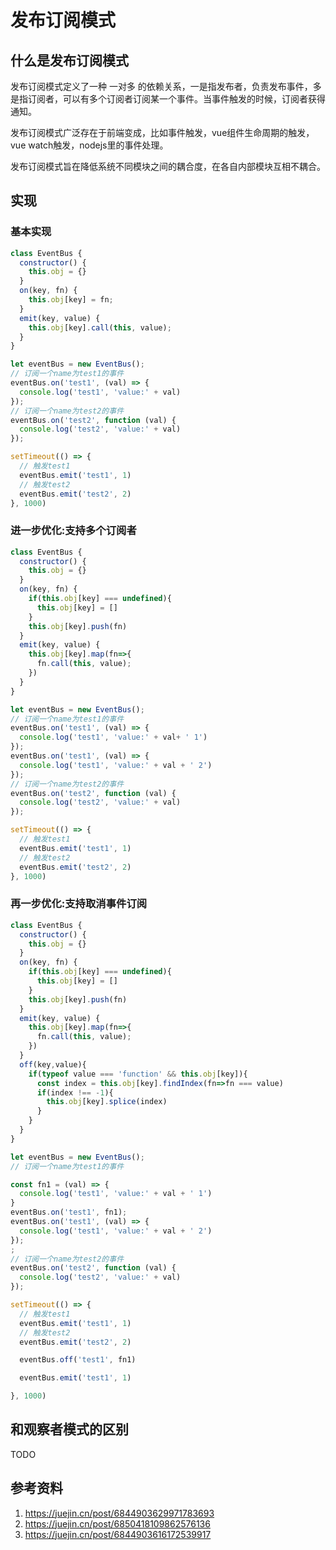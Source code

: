 # 发布订阅模式

## 什么是发布订阅模式

发布订阅模式定义了一种 一对多 的依赖关系，一是指发布者，负责发布事件，多是指订阅者，可以有多个订阅者订阅某一个事件。当事件触发的时候，订阅者获得通知。

发布订阅模式广泛存在于前端变成，比如事件触发，vue组件生命周期的触发，vue watch触发，nodejs里的事件处理。

发布订阅模式旨在降低系统不同模块之间的耦合度，在各自内部模块互相不耦合。


## 实现

### 基本实现

```javascript
class EventBus {
  constructor() {
    this.obj = {}
  }
  on(key, fn) {
    this.obj[key] = fn;
  }
  emit(key, value) {
    this.obj[key].call(this, value);
  }
}

let eventBus = new EventBus();
// 订阅一个name为test1的事件
eventBus.on('test1', (val) => {
  console.log('test1', 'value:' + val)
});
// 订阅一个name为test2的事件
eventBus.on('test2', function (val) {
  console.log('test2', 'value:' + val)
});

setTimeout(() => {
  // 触发test1
  eventBus.emit('test1', 1)
  // 触发test2
  eventBus.emit('test2', 2)
}, 1000)
```

### 进一步优化:支持多个订阅者

```javascript
class EventBus {
  constructor() {
    this.obj = {}
  }
  on(key, fn) {
    if(this.obj[key] === undefined){
      this.obj[key] = []
    }
    this.obj[key].push(fn)
  }
  emit(key, value) {
    this.obj[key].map(fn=>{
      fn.call(this, value);
    })
  }
}

let eventBus = new EventBus();
// 订阅一个name为test1的事件
eventBus.on('test1', (val) => {
  console.log('test1', 'value:' + val+ ' 1')
});
eventBus.on('test1', (val) => {
  console.log('test1', 'value:' + val + ' 2')
});
// 订阅一个name为test2的事件
eventBus.on('test2', function (val) {
  console.log('test2', 'value:' + val)
});

setTimeout(() => {
  // 触发test1
  eventBus.emit('test1', 1)
  // 触发test2
  eventBus.emit('test2', 2)
}, 1000)
```

### 再一步优化:支持取消事件订阅

```javascript
class EventBus {
  constructor() {
    this.obj = {}
  }
  on(key, fn) {
    if(this.obj[key] === undefined){
      this.obj[key] = []
    }
    this.obj[key].push(fn)
  }
  emit(key, value) {
    this.obj[key].map(fn=>{
      fn.call(this, value);
    })
  }
  off(key,value){
    if(typeof value === 'function' && this.obj[key]){
      const index = this.obj[key].findIndex(fn=>fn === value)
      if(index !== -1){
        this.obj[key].splice(index)
      }
    }
  }
}

let eventBus = new EventBus();
// 订阅一个name为test1的事件

const fn1 = (val) => {
  console.log('test1', 'value:' + val + ' 1')
}
eventBus.on('test1', fn1);
eventBus.on('test1', (val) => {
  console.log('test1', 'value:' + val + ' 2')
});
;
// 订阅一个name为test2的事件
eventBus.on('test2', function (val) {
  console.log('test2', 'value:' + val)
});

setTimeout(() => {
  // 触发test1
  eventBus.emit('test1', 1)
  // 触发test2
  eventBus.emit('test2', 2)

  eventBus.off('test1', fn1)

  eventBus.emit('test1', 1)

}, 1000)
```

## 和观察者模式的区别

TODO

## 参考资料
1. https://juejin.cn/post/6844903629971783693
2. https://juejin.cn/post/6850418109862576136
3. https://juejin.cn/post/6844903616172539917
